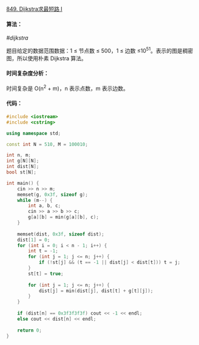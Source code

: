 [849. Dijkstra求最短路 I](https://www.acwing.com/problem/content/851/)

#### 算法：

*#dijkstra*

题目给定的数据范围数据：1 ≤ 节点数 ≤ 500，1 ≤ 边数 ≤10<sup>51</sup>。表示的图是稠密图，所以使用朴素 Dijkstra 算法。

#### 时间复杂度分析：

时间复杂是 O(n<sup>2</sup> + m)，n 表示点数，m 表示边数。

#### 代码：

```cpp
#include <iostream>
#include <cstring>

using namespace std;

const int N = 510, M = 100010;

int n, m;
int g[N][N];
int dist[N];
bool st[N];

int main() {
    cin >> n >> m;
    memset(g, 0x3f, sizeof g);
    while (m--) {
        int a, b, c;
        cin >> a >> b >> c;
        g[a][b] = min(g[a][b], c);
    }
    
    memset(dist, 0x3f, sizeof dist);
    dist[1] = 0;
    for (int i = 0; i < n - 1; i++) {
        int t = -1;
        for (int j = 1; j <= n; j++) {
            if (!st[j] && (t == -1 || dist[j] < dist[t])) t = j;
        }
        st[t] = true;
        
        for (int j = 1; j <= n; j++) {
            dist[j] = min(dist[j], dist[t] + g[t][j]);
        }
    }
    
    if (dist[n] == 0x3f3f3f3f) cout << -1 << endl;
    else cout << dist[n] << endl;
    
    return 0;
}
```


